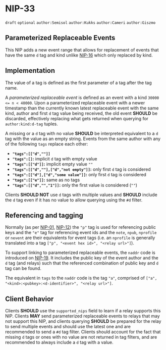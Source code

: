 # NIP-33

`draft` `optional` `author:Semisol` `author:Kukks` `author:Cameri` `author:Giszmo`

## Parameterized Replaceable Events

This NIP adds a new event range that allows for replacement of events that have the same `d` tag and kind unlike [NIP-16](16.md) which only replaced by kind.

## Implementation

The value of a tag is defined as the first parameter of a tag after the tag name.

A _parameterized replaceable event_ is defined as an event with a kind `30000 <= n < 40000`.
Upon a parameterized replaceable event with a newer timestamp than the currently known latest replaceable event with the same kind, author and first `d` tag value being received, the old event **SHOULD** be discarded, effectively replacing what gets returned when querying for `author:kind:d-tag` tuples.

A missing or a `d` tag with no value **SHOULD** be interpreted equivalent to a `d` tag with the value as an empty string.
Events from the same author with any of the following `tags` replace each other:

* **`"tags":[["d",""]]`**
* **`"tags":[]`:** implicit `d` tag with empty value
* **`"tags":[["d"]]`:** implicit empty value `""`
* **`"tags":[["d",""],["d","not empty"]]`:** only first `d` tag is considered
* **`"tags":[["d"],["d","some value"]]`:** only first `d` tag is considered
* **`"tags":[["e"]]`:** same as no tags
* **`"tags":[["d","","1"]]`:** only the first value is considered (`""`)

Clients **SHOULD NOT** use `d` tags with multiple values and **SHOULD** include the `d` tag even if it has no value to allow querying using the `#d` filter.

## Referencing and tagging

Normally (as per [NIP-01](01.md), [NIP-12](12.md)) the `"p"` tag is used for referencing public keys and the `"e"` tag for referencing event ids and the `note`, `npub`, `nprofile` or `nevent` are their equivalents for event tags (i.e. an `nprofile` is generally translated into a tag `["p", "<event hex id>", "<relay url>"]`).

To support linking to parameterized replaceable events, the `naddr` code is introduced on
[NIP-19](19.md).
It includes the public key of the event author and the `d` tag (and relays) such that the referenced combination of public key and `d` tag can be found.

The equivalent in `tags` to the `naddr` code is the tag `"a"`, comprised of `["a", "<kind>:<pubkey>:<d-identifier>", "<relay url>"]`.

## Client Behavior

Clients **SHOULD** use the `supported_nips` field to learn if a relay supports this NIP.
Clients **MAY** send parameterized replaceable events to relays that may not support this NIP, and clients querying **SHOULD** be prepared for the relay to send multiple events and should use the latest one and are recommended to send a `#d` tag filter.
Clients should account for the fact that missing `d` tags or ones with no value are not returned in tag filters, and are recommended to always include a `d` tag with a value.
